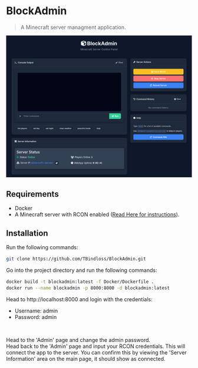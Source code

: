 # BlockAdmin
> A Minecraft server managment application.

<img src="img/interface.png" alt="Interface">


## Requirements
-  Docker
- A Minecraft server with RCON enabled ([Read Here for instructions](https://help.akliz.net/docs/using-rcon-with-your-minecraft-server)).



## Installation
Run the following commands:
``` bash
git clone https://github.com/TBindloss/BlockAdmin.git
```
Go into the project directory and run the following commands:
``` bash
docker build -t blockadmin:latest -f Docker/Dockerfile .
docker run --name blockadmin -p 8000:8000 -d blockadmin:latest
``` 

Head to http://localhost:8000 and login with the credentials:
- Username: admin
- Password: admin
<br>

Head to the 'Admin' page and change the admin password.
<br>
Head back to the 'Admin' page and input your RCON credentials. This will connect the app to the server. You can confirm this by viewing the 'Server Information' area on the main page, it should show as connected.